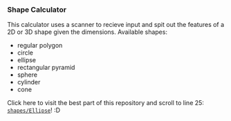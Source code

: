 
### Shape Calculator
This calculator uses a scanner to recieve input and spit out the features of a 2D or 3D shape given the dimensions.
Available shapes:
- regular polygon
-  circle
-  ellipse
-  rectangular pyramid
-  sphere
-  cylinder
-  cone

Click here to visit the best part of this repository and scroll to line 25: [`shapes/Ellipse`](shapes/Ellipse.java)! :D